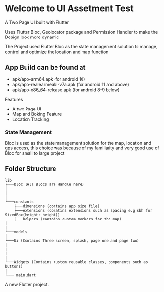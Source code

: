# Welcome to UI Assetment Test

<p>A Two Page UI built with Flutter </p>

Uses Flutter Bloc, Geolocator package and Permission Handler to make the Design look more dynamic

The Project used Flutter Bloc as the state management solution to manage, control and optimize the location and map function

## App Build can be found at
- apk/app-arm64.apk (for android 10)
- apk/app-realearmeabi-v7a.apk (for android 11 and above)
- apk/app-x86_64-release.apk (for android 8-9 below)

Features
- A two Page UI
- Map and Boking Feature
- Location Tracking

### State Management

Bloc is used as the state management solution for the map, location and gps access, this choice was because of my familiarity and very good use of Bloc for small to large project

## Folder Structure

```
lib
├───bloc (All Blocs are Handle here)
│   
|
│ 
└───constants
    ├───dimensions (contains app size file)
    ├───extensions (conatins extensions such as spacing e.g sbh for SizedBox(height: height))
    ├───helpers (contains custom markers for the map)
|
|
└───models
│         
└───Ui (Contains Three screen, splash, page one and page two)
|    
|
|
|
└───Widgets (Contains custom reusable classes, components such as buttons)
|
└─── main.dart

```


A new Flutter project.
